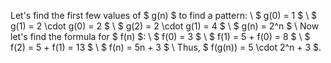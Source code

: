 Let's find the first few values of $ g(n) $ to find a pattern: \\
$ g(0) = 1 $ \\
$ g(1) = 2 \cdot g(0) = 2 $ \\
$ g(2) = 2 \cdot g(1) = 4 $ \\
$ g(n) = 2^n $ \\
Now let's find the formula for $ f(n) $: \\
$ f(0) = 3 $ \\
$ f(1) = 5 + f(0) = 8 $ \\
$ f(2) = 5 + f(1) = 13 $ \\
$ f(n) = 5n + 3 $ \\
Thus, $ f(g(n)) = 5 \cdot 2^n + 3 $.
